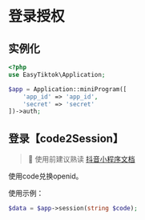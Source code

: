 # 登录授权

## 实例化
```php
<?php
use EasyTiktok\Application;

$app = Application::miniProgram([
    'app_id' => 'app_id',
    'secret' => 'secret'
])->auth;
```

## 登录【code2Session】

> 🚨 使用前建议熟读 [抖音小程序文档](https://microapp.bytedance.com/docs/zh-CN/mini-app/develop/server/log-in/code-2-session)

使用code兑换openid。

使用示例：
```php
$data = $app->session(string $code);
```
